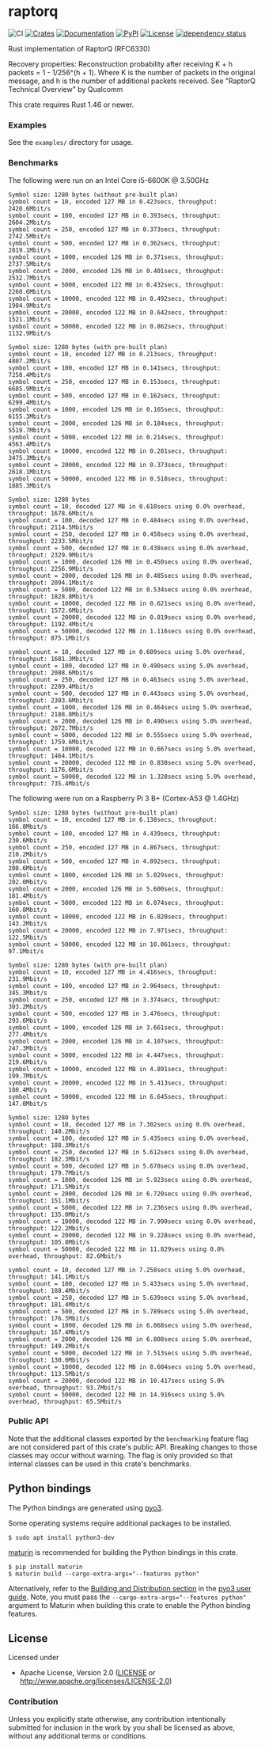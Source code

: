 # raptorq
![CI](https://github.com/cberner/raptorq/actions/workflows/ci.yml/badge.svg)
[![Crates](https://img.shields.io/crates/v/raptorq.svg)](https://crates.io/crates/raptorq)
[![Documentation](https://docs.rs/raptorq/badge.svg)](https://docs.rs/raptorq)
[![PyPI](https://img.shields.io/pypi/v/raptorq.svg)](https://pypi.org/project/raptorq/)
[![License](https://img.shields.io/crates/l/raptorq)](https://crates.io/crates/raptorq)
[![dependency status](https://deps.rs/repo/github/cberner/raptorq/status.svg)](https://deps.rs/repo/github/cberner/raptorq)

Rust implementation of RaptorQ (RFC6330)

Recovery properties:
Reconstruction probability after receiving K + h packets = 1 - 1/256^(h + 1). Where K is the number of packets in the
original message, and h is the number of additional packets received.
See "RaptorQ Technical Overview" by Qualcomm

This crate requires Rust 1.46 or newer.

### Examples
See the `examples/` directory for usage.

### Benchmarks

The following were run on an Intel Core i5-6600K @ 3.50GHz

```
Symbol size: 1280 bytes (without pre-built plan)
symbol count = 10, encoded 127 MB in 0.423secs, throughput: 2420.6Mbit/s
symbol count = 100, encoded 127 MB in 0.393secs, throughput: 2604.2Mbit/s
symbol count = 250, encoded 127 MB in 0.373secs, throughput: 2742.5Mbit/s
symbol count = 500, encoded 127 MB in 0.362secs, throughput: 2819.1Mbit/s
symbol count = 1000, encoded 126 MB in 0.371secs, throughput: 2737.5Mbit/s
symbol count = 2000, encoded 126 MB in 0.401secs, throughput: 2532.7Mbit/s
symbol count = 5000, encoded 122 MB in 0.432secs, throughput: 2260.6Mbit/s
symbol count = 10000, encoded 122 MB in 0.492secs, throughput: 1984.9Mbit/s
symbol count = 20000, encoded 122 MB in 0.642secs, throughput: 1521.1Mbit/s
symbol count = 50000, encoded 122 MB in 0.862secs, throughput: 1132.9Mbit/s

Symbol size: 1280 bytes (with pre-built plan)
symbol count = 10, encoded 127 MB in 0.213secs, throughput: 4807.2Mbit/s
symbol count = 100, encoded 127 MB in 0.141secs, throughput: 7258.4Mbit/s
symbol count = 250, encoded 127 MB in 0.153secs, throughput: 6685.9Mbit/s
symbol count = 500, encoded 127 MB in 0.162secs, throughput: 6299.4Mbit/s
symbol count = 1000, encoded 126 MB in 0.165secs, throughput: 6155.3Mbit/s
symbol count = 2000, encoded 126 MB in 0.184secs, throughput: 5519.7Mbit/s
symbol count = 5000, encoded 122 MB in 0.214secs, throughput: 4563.4Mbit/s
symbol count = 10000, encoded 122 MB in 0.281secs, throughput: 3475.3Mbit/s
symbol count = 20000, encoded 122 MB in 0.373secs, throughput: 2618.1Mbit/s
symbol count = 50000, encoded 122 MB in 0.518secs, throughput: 1885.3Mbit/s

Symbol size: 1280 bytes
symbol count = 10, decoded 127 MB in 0.610secs using 0.0% overhead, throughput: 1678.6Mbit/s
symbol count = 100, decoded 127 MB in 0.484secs using 0.0% overhead, throughput: 2114.5Mbit/s
symbol count = 250, decoded 127 MB in 0.458secs using 0.0% overhead, throughput: 2233.5Mbit/s
symbol count = 500, decoded 127 MB in 0.438secs using 0.0% overhead, throughput: 2329.9Mbit/s
symbol count = 1000, decoded 126 MB in 0.450secs using 0.0% overhead, throughput: 2256.9Mbit/s
symbol count = 2000, decoded 126 MB in 0.485secs using 0.0% overhead, throughput: 2094.1Mbit/s
symbol count = 5000, decoded 122 MB in 0.534secs using 0.0% overhead, throughput: 1828.8Mbit/s
symbol count = 10000, decoded 122 MB in 0.621secs using 0.0% overhead, throughput: 1572.6Mbit/s
symbol count = 20000, decoded 122 MB in 0.819secs using 0.0% overhead, throughput: 1192.4Mbit/s
symbol count = 50000, decoded 122 MB in 1.116secs using 0.0% overhead, throughput: 875.1Mbit/s

symbol count = 10, decoded 127 MB in 0.609secs using 5.0% overhead, throughput: 1681.3Mbit/s
symbol count = 100, decoded 127 MB in 0.490secs using 5.0% overhead, throughput: 2088.6Mbit/s
symbol count = 250, decoded 127 MB in 0.463secs using 5.0% overhead, throughput: 2209.4Mbit/s
symbol count = 500, decoded 127 MB in 0.443secs using 5.0% overhead, throughput: 2303.6Mbit/s
symbol count = 1000, decoded 126 MB in 0.464secs using 5.0% overhead, throughput: 2188.8Mbit/s
symbol count = 2000, decoded 126 MB in 0.490secs using 5.0% overhead, throughput: 2072.7Mbit/s
symbol count = 5000, decoded 122 MB in 0.555secs using 5.0% overhead, throughput: 1759.6Mbit/s
symbol count = 10000, decoded 122 MB in 0.667secs using 5.0% overhead, throughput: 1464.1Mbit/s
symbol count = 20000, decoded 122 MB in 0.830secs using 5.0% overhead, throughput: 1176.6Mbit/s
symbol count = 50000, decoded 122 MB in 1.328secs using 5.0% overhead, throughput: 735.4Mbit/s
```

The following were run on a Raspberry Pi 3 B+ (Cortex-A53 @ 1.4GHz)

```
Symbol size: 1280 bytes (without pre-built plan)
symbol count = 10, encoded 127 MB in 6.138secs, throughput: 166.8Mbit/s
symbol count = 100, encoded 127 MB in 4.439secs, throughput: 230.6Mbit/s
symbol count = 250, encoded 127 MB in 4.867secs, throughput: 210.2Mbit/s
symbol count = 500, encoded 127 MB in 4.892secs, throughput: 208.6Mbit/s
symbol count = 1000, encoded 126 MB in 5.029secs, throughput: 202.0Mbit/s
symbol count = 2000, encoded 126 MB in 5.600secs, throughput: 181.4Mbit/s
symbol count = 5000, encoded 122 MB in 6.074secs, throughput: 160.8Mbit/s
symbol count = 10000, encoded 122 MB in 6.820secs, throughput: 143.2Mbit/s
symbol count = 20000, encoded 122 MB in 7.971secs, throughput: 122.5Mbit/s
symbol count = 50000, encoded 122 MB in 10.061secs, throughput: 97.1Mbit/s

Symbol size: 1280 bytes (with pre-built plan)
symbol count = 10, encoded 127 MB in 4.416secs, throughput: 231.9Mbit/s
symbol count = 100, encoded 127 MB in 2.964secs, throughput: 345.3Mbit/s
symbol count = 250, encoded 127 MB in 3.374secs, throughput: 303.2Mbit/s
symbol count = 500, encoded 127 MB in 3.476secs, throughput: 293.6Mbit/s
symbol count = 1000, encoded 126 MB in 3.661secs, throughput: 277.4Mbit/s
symbol count = 2000, encoded 126 MB in 4.107secs, throughput: 247.3Mbit/s
symbol count = 5000, encoded 122 MB in 4.447secs, throughput: 219.6Mbit/s
symbol count = 10000, encoded 122 MB in 4.891secs, throughput: 199.7Mbit/s
symbol count = 20000, encoded 122 MB in 5.413secs, throughput: 180.4Mbit/s
symbol count = 50000, encoded 122 MB in 6.645secs, throughput: 147.0Mbit/s

Symbol size: 1280 bytes
symbol count = 10, decoded 127 MB in 7.302secs using 0.0% overhead, throughput: 140.2Mbit/s
symbol count = 100, decoded 127 MB in 5.435secs using 0.0% overhead, throughput: 188.3Mbit/s
symbol count = 250, decoded 127 MB in 5.612secs using 0.0% overhead, throughput: 182.3Mbit/s
symbol count = 500, decoded 127 MB in 5.678secs using 0.0% overhead, throughput: 179.7Mbit/s
symbol count = 1000, decoded 126 MB in 5.923secs using 0.0% overhead, throughput: 171.5Mbit/s
symbol count = 2000, decoded 126 MB in 6.720secs using 0.0% overhead, throughput: 151.1Mbit/s
symbol count = 5000, decoded 122 MB in 7.236secs using 0.0% overhead, throughput: 135.0Mbit/s
symbol count = 10000, decoded 122 MB in 7.990secs using 0.0% overhead, throughput: 122.2Mbit/s
symbol count = 20000, decoded 122 MB in 9.228secs using 0.0% overhead, throughput: 105.8Mbit/s
symbol count = 50000, decoded 122 MB in 11.829secs using 0.0% overhead, throughput: 82.6Mbit/s

symbol count = 10, decoded 127 MB in 7.258secs using 5.0% overhead, throughput: 141.1Mbit/s
symbol count = 100, decoded 127 MB in 5.433secs using 5.0% overhead, throughput: 188.4Mbit/s
symbol count = 250, decoded 127 MB in 5.639secs using 5.0% overhead, throughput: 181.4Mbit/s
symbol count = 500, decoded 127 MB in 5.789secs using 5.0% overhead, throughput: 176.3Mbit/s
symbol count = 1000, decoded 126 MB in 6.068secs using 5.0% overhead, throughput: 167.4Mbit/s
symbol count = 2000, decoded 126 MB in 6.808secs using 5.0% overhead, throughput: 149.2Mbit/s
symbol count = 5000, decoded 122 MB in 7.513secs using 5.0% overhead, throughput: 130.0Mbit/s
symbol count = 10000, decoded 122 MB in 8.604secs using 5.0% overhead, throughput: 113.5Mbit/s
symbol count = 20000, decoded 122 MB in 10.417secs using 5.0% overhead, throughput: 93.7Mbit/s
symbol count = 50000, decoded 122 MB in 14.916secs using 5.0% overhead, throughput: 65.5Mbit/s
```

### Public API
Note that the additional classes exported by the `benchmarking` feature flag are not considered part of this
crate's public API. Breaking changes to those classes may occur without warning. The flag is only provided
so that internal classes can be used in this crate's benchmarks.

## Python bindings

The Python bindings are generated using [pyo3](https://github.com/PyO3/pyo3). 

Some operating systems require additional packages to be installed.
```
$ sudo apt install python3-dev
```

[maturin](https://github.com/PyO3/maturin) is recommended for building the Python bindings in this crate.
```
$ pip install maturin
$ maturin build --cargo-extra-args="--features python"
```

Alternatively, refer to the [Building and Distribution section](https://pyo3.rs/v0.8.5/building_and_distribution.html) in the [pyo3 user guide](https://pyo3.rs/v0.8.5/).
Note, you must pass the `--cargo-extra-args="--features python"` argument to Maturin when building this crate
to enable the Python binding features.

## License

Licensed under

 * Apache License, Version 2.0 ([LICENSE](LICENSE) or http://www.apache.org/licenses/LICENSE-2.0)

### Contribution

Unless you explicitly state otherwise, any contribution intentionally submitted
for inclusion in the work by you shall be licensed as above, without any
additional terms or conditions.
